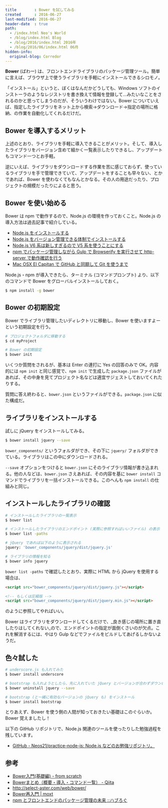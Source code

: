 ```yaml
---
title        : Bower を試してみる
created      : 2016-06-27
last-modified: 2016-06-27
header-date  : true
path:
  - /index.html Neo's World
  - /blog/index.html Blog
  - /blog/2016/index.html 2016年
  - /blog/2016/06/index.html 06月
hidden-info:
  original-blog: Corredor
---
```


__Bower__ (ばわー) は、フロントエンドライブラリのパッケージ管理ツール。簡単に言えば、ブラウザ上で使うライブラリを手軽にインストールできるシロモノ。

「インストール」というと、ぼくはなんだかどうしても、Windows ソフトのインストーラのようなレジストリを書き換えて情報を登録して…みたいなことをされるのかと思ってしまうのだが、そういうわけではない。Bower についていえば、指定したライブラリをネット上から検索→ダウンロード→指定の場所に格納、の作業を自動化してくれるだけだ。

## Bower を導入するメリット

上述のとおり、ライブラリを手軽に導入できることがメリット。そして、導入したライブラリをバージョン含めて細かく一覧表示したりできるし、アップデートもコマンド一つとお手軽。

逆にいえば、ライブラリをダウンロードする作業を苦に感じておらず、使っているライブラリを手で管理できていて、アップデートをすることも早々ない、とかであれば、Bower を使わなくてもなんとかなる。その人の用途だったり、プロジェクトの規模だったりによると思う。

## Bower を使い始める

Bower は npm で動作するので、Node.js の環境を作っておくこと。Node.js の導入方法は過去記事で紹介している。

- [Node.js をインストールする](/blog/2016/04/05-01.html)
- [Node.js をバージョン管理できる体制でインストールする](/blog/2016/05/26-05.html)
- [Node.js V6 系は新しすぎるので V5 系を使うことにする](/blog/2016/05/27-01.html)
- [npm でパッケージ管理しながら Gulp で Browserify を実行させて http-server で動作確認を行う](/blog/2016/05/28-02.html)
- [Mac OSX El Capitan で GitHub と同期して Git を使うまで](/blog/2016/06/03-01.html)

Node.js・npm が導入できたら、ターミナル (コマンドプロンプト) より、以下のコマンドで Bower をグローバルインストールしておく。

```bash
$ npm install -g bower
```

## Bower の初期設定

Bower でライブラリ管理したいディレクトリに移動し、Bower を使いますよーという初期設定を行う。

```bash
# プロジェクトフォルダに移動する
$ cd myProject

# Bower の初期設定
$ bower init
```

いくつか質問をされるが、基本は Enter の連打に Yes の回答のみで OK。内容的には `npm init` と同じ感覚で、`npm init` で生成した `package.json` ファイルがあれば、その中身を見てプロジェクト名などは適宜サジェストしておいてくれたりする。

質問に答え終わると、`bower.json` というファイルができる。`package.json` に似た構成だ。

## ライブラリをインストールする

試しに jQuery をインストールしてみる。

```bash
$ bower install jquery --save
```

`bower_components/` というフォルダができ、その下に `jquery/` フォルダができている。ライブラリはこの中にダウンロードされる。

`--save` オプションをつけると `bower.json` にそのライブラリ情報が書き込まれる。他の人などは、`bower.json` さえあれば、その内容を基に `bower install` コマンドでライブラリを一括インストールできる。このへんも `npm install` の仕組みと同じ。

## インストールしたライブラリの確認

```bash
# インストールしたライブラリの一覧表示
$ bower list

# インストールしたライブラリのエンドポイント (実際に参照すればいいファイル) の表示
$ bower list -paths

# jQuery であれば以下のように表示される
jquery: 'bower_components/jquery/dist/jquery.js'

# ライブラリの情報を知る
$ bower info jquery
```

`bower list -paths` で確認したとおり、実際に HTML から jQuery を使用する場合は、

```html
<script src="bower_components/jquery/dist/jquery.js"></script>

<!-- もしくは圧縮版 -->
<script src="bower_components/jquery/dist/jquery.min.js"></script>
```

のように参照してやればいい。

Bower はライブラリをダウンロードしてくるだけで、_良き感じの場所に置き直したりはしてくれない_ので、エンドポイントの指定が面倒くさいのが欠点。これを解消するには、やはり Gulp などでファイルをビルドしてあげるしかないようだ。

## 色々試した

```bash
# underscore.js も入れてみた
$ bower install underscore

# bootstrap も入れようとしたら、先に入れていた jQuery とバージョンが合わずダウンロードできなかった。一旦 jQuery はアンインストールしておく
$ bower uninstall jquery --save

# bootstrap (と一緒に有効なバージョンの jQuery も) をインストール
$ bower install bootstrap
```

とりあえず、Bower を使う側の人間が知っておきたい基礎はこのぐらいか。Bower 覚えましたし！

以下の GitHub リポジトリで、Node.js 関連のツールを使ったりした勉強過程を残しています。

- [GitHub - Neos21/practice-node-js: Node.js などのお勉強リポジトリ。](https://github.com/Neos21/practice-node-js)

## 参考

- [Bower入門(基礎編) - from scratch](http://yosuke-furukawa.hatenablog.com/entry/2013/06/01/173308)
- [Bowerまとめ（概要・導入・コマンド一覧） - Qiita](http://qiita.com/oreo3@github/items/eb790fc091aa28af8d33)
- <http://select-aster.com/web/bower/>
- [Bower再入門 | moxt](https://hogehuga.com/post-214/)
- [npm とフロントエンドのパッケージ管理の未来 ::ハブろぐ](https://havelog.ayumusato.com/develop/others/e630-npm_meets_frontend.html)
